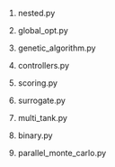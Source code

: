 1. nested.py

2. global_opt.py 

3. genetic_algorithm.py

4. controllers.py

5. scoring.py 

6. surrogate.py

7. multi_tank.py

8. binary.py

9. parallel_monte_carlo.py 